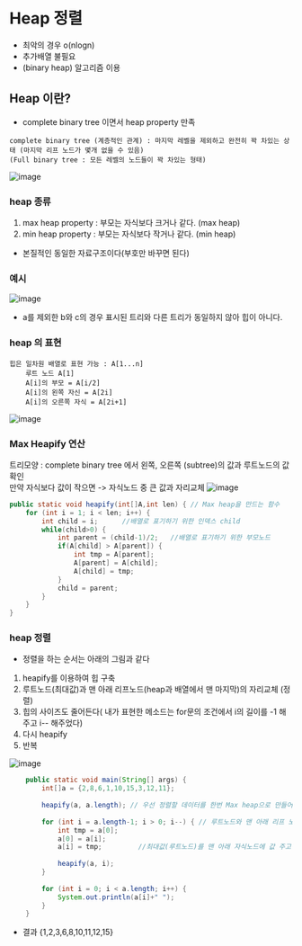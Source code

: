 # Heap 정렬
- 최악의 경우 o(nlogn)
- 추가배열 불필요
- (binary heap) 알고리즘 이용

## Heap 이란?
- complete binary tree 이면서 heap property 만족
```
complete binary tree (계층적인 관계) : 마지막 레벨을 제외하고 완전히 꽉 차있는 상태 (마지막 리프 노드가 몇개 없을 수 있음)
(Full binary tree : 모든 레벨의 노드들이 꽉 차있는 형태)
```
![image](https://user-images.githubusercontent.com/65350890/87673269-3b850900-c7af-11ea-9e18-2d83cd147b3d.png)

### heap 종류
1. max heap property : 부모는 자식보다 크거나 같다. (max heap)
2. min heap property : 부모는 자식보다 작거나 같다. (min heap) 
- 본질적인 동일한 자료구조이다(부호만 바꾸면 된다)

### 예시
![image](https://user-images.githubusercontent.com/65350890/87673475-97e82880-c7af-11ea-9725-0bf2ca013e77.png)
- a를 제외한 b와 c의 경우 표시된 트리와 다른 트리가 동일하지 않아 힙이 아니다.

### heap 의 표현
```
힙은 일차원 배열로 표현 가능 : A[1...n]
 	루트 노드 A[1]
 	A[i]의 부모 = A[i/2]
 	A[i]의 왼쪽 자신 = A[2i]
 	A[i]의 오른쪽 자식 = A[2i+1]
```  
![image](https://user-images.githubusercontent.com/65350890/87674409-ecd86e80-c7b0-11ea-9606-7be669b366f4.png)

### Max Heapify 연산
트리모양 : complete binary tree 에서 왼쪽, 오른쪽 (subtree)의 값과 루트노드의 값 확인<br>
만약 자식보다 값이 작으면 -> 자식노드 중 큰 값과 자리교체
![image](https://user-images.githubusercontent.com/65350890/87674673-45a80700-c7b1-11ea-9291-82e40ba61595.png)
```java
public static void heapify(int[]A,int len) { // Max heap을 만드는 함수
	for (int i = 1; i < len; i++) {
		int child = i;		//배열로 표기하기 위한 인덱스 child
		while(child>0) {
			int parent = (child-1)/2;	//배열로 표기하기 위한 부모노드
			if(A[child] > A[parent]) {
				int tmp = A[parent];
				A[parent] = A[child];
				A[child] = tmp;
			}
			child = parent;
		}
	}
}	
``` 

### heap 정렬
- 정렬을 하는 순서는 아래의 그림과 같다
1. heapify를 이용하여 힙 구축
2. 루트노드(최대값)과 맨 아래 리프노드(heap과 배열에서 맨 마지막)의 자리교체 (정렬)
4. 힙의 사이즈도 줄어든다( 내가 표현한 메소드는 for문의 조건에서 i의 길이를 -1 해주고 i-- 해주었다)
3. 다시 heapify
4. 반복

![image](https://user-images.githubusercontent.com/65350890/87874290-99119380-ca03-11ea-8ef1-bc737ccddb2e.png)

```java
	public static void main(String[] args) {
		int[]a = {2,8,6,1,10,15,3,12,11};
		
		heapify(a, a.length); // 우선 정렬할 데이터를 한번 Max heap으로 만들어준다.
		
		for (int i = a.length-1; i > 0; i--) { // 루트노드와 맨 아래 리프 노드와 자리르 바꿔준다(사실상 정렬) 그리고 맨아래로 간 최대값은 무시
			int tmp = a[0];
			a[0] = a[i];
			a[i] = tmp;			//최대값(루트노드)를 맨 아래 자식노드에 값 주고 for문 -- 하면서 이미 정렬된 맨 마지막은 다시 heap을 만들때 포함 x
			
			heapify(a, i);
		}
		
		for (int i = 0; i < a.length; i++) {
			System.out.println(a[i]+" ");
		}
	}
```
- 결과 {1,2,3,6,8,10,11,12,15}
